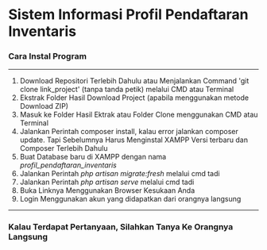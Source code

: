 <h1>Sistem Informasi Profil Pendaftaran Inventaris</h1>

<h3>Cara Instal Program</h3>
<hr>
<ol>
    <li>Download Repositori Terlebih Dahulu atau Menjalankan Command 'git clone link_project' (tanpa tanda petik) melalui CMD atau Terminal</li>
    <li>Ekstrak Folder Hasil Download Project (apabila menggunakan metode Download ZIP)</li>
    <li>Masuk ke Folder Hasil Ektrak atau Folder Clone menggunakan CMD atau Terminal</li>
    <li>Jalankan Perintah composer install, kalau error jalankan composer update. Tapi Sebelumnya Harus Menginstal XAMPP Versi terbaru dan Composer Terlebih Dahulu</li>
    <li>Buat Database baru di XAMPP dengan nama <i>profil_pendaftaran_inventaris</i></li>
    <li>Jalankan Perintah <i>php artisan migrate:fresh</i> melalui cmd tadi</li>  
    <li>Jalankan Perintah <i>php artisan serve</i> melalui cmd tadi</li>
    <li>Buka Linknya Menggunakan Browser Kesukaan Anda</li>
    <li>Login Menggunakan akun yang didapatkan dari orangnya langsung</li>
</ol>
<hr>
<h3>Kalau Terdapat Pertanyaan, Silahkan Tanya Ke Orangnya Langsung</h3>
